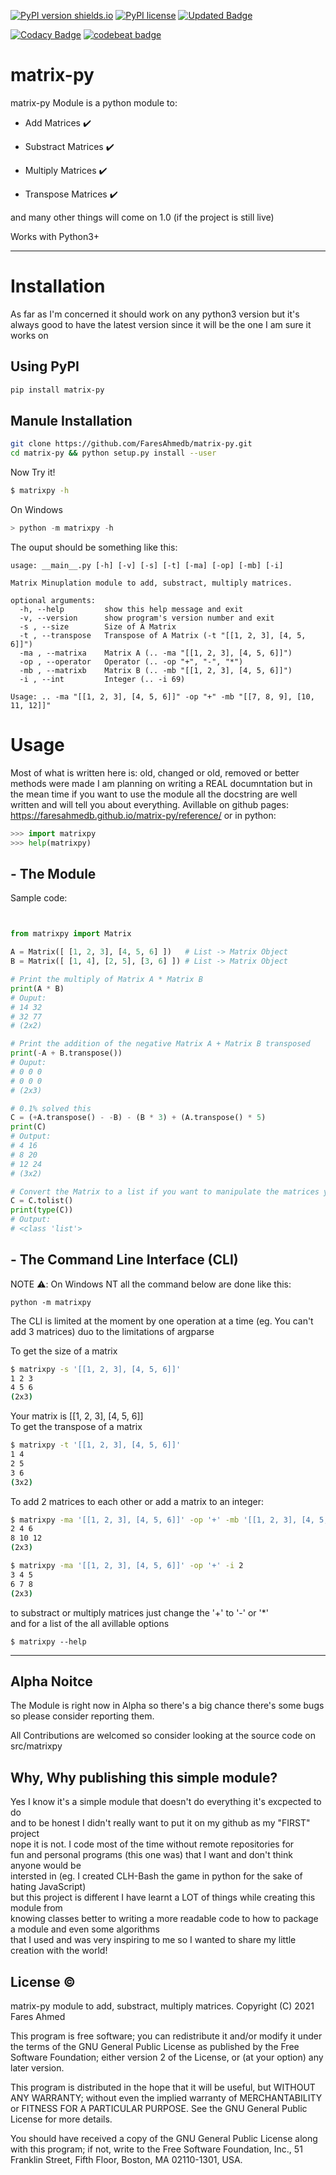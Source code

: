 [![PyPI version shields.io](https://img.shields.io/pypi/v/matrix-py.svg)](https://pypi.python.org/pypi/matrix-py/)
[![PyPI license](https://img.shields.io/pypi/l/matrix-py.svg)](https://pypi.python.org/pypi/matrix-py/)
[![Updated Badge](https://badges.pufler.dev/updated/FaresAhmedb/matrix-py)](https://badges.pufler.dev)

[![Codacy Badge](https://app.codacy.com/project/badge/Grade/480bf6060f5a49938991f62a368f8859)](https://www.codacy.com/gh/FaresAhmedb/matrix-py/dashboard?utm_source=github.com&amp;utm_medium=referral&amp;utm_content=FaresAhmedb/matrix-py&amp;utm_campaign=Badge_Grade)
[![codebeat badge](https://codebeat.co/badges/b51ca73f-6ba1-443f-ae4d-fd9f541176b2)](https://codebeat.co/projects/github-com-faresahmedb-matrix-py-main)

# matrix-py
matrix-py Module is a python module to:

  - Add Matrices :heavy_check_mark:

  - Substract Matrices :heavy_check_mark:

  - Multiply Matrices :heavy_check_mark:

  - Transpose Matrices :heavy_check_mark:

and many other things will come on 1.0 (if the project is still live)

Works with Python3+ 

---

# Installation
As far as I'm concerned it should work on any python3 version but it's always good to have the latest version since it will be the one I am sure it works on

## Using PyPI
```bash
pip install matrix-py
```

## Manule Installation
```bash
git clone https://github.com/FaresAhmedb/matrix-py.git
cd matrix-py && python setup.py install --user
```

Now Try it! 
```bash
$ matrixpy -h
```
On Windows
```powershell
> python -m matrixpy -h
```

The ouput should be something like this:
```
usage: __main__.py [-h] [-v] [-s] [-t] [-ma] [-op] [-mb] [-i]

Matrix Minuplation module to add, substract, multiply matrices.

optional arguments:
  -h, --help         show this help message and exit
  -v, --version      show program's version number and exit
  -s , --size        Size of A Matrix
  -t , --transpose   Transpose of A Matrix (-t "[[1, 2, 3], [4, 5, 6]]")
  -ma , --matrixa    Matrix A (.. -ma "[[1, 2, 3], [4, 5, 6]]")
  -op , --operator   Operator (.. -op "+", "-", "*")
  -mb , --matrixb    Matrix B (.. -mb "[[1, 2, 3], [4, 5, 6]]")
  -i , --int         Integer (.. -i 69)

Usage: .. -ma "[[1, 2, 3], [4, 5, 6]]" -op "+" -mb "[[7, 8, 9], [10, 11, 12]]"
```

# Usage
Most of what is written here is: old, changed or old, removed or better methods were made
I am planning on writing a REAL documntation but in the mean time if you want to use the module
all the docstring are well written and will tell you about everything.
Avillable on github pages: https://faresahmedb.github.io/matrix-py/reference/
or in python:
```python
>>> import matrixpy
>>> help(matrixpy)
```

## - The Module
Sample code:
```python


from matrixpy import Matrix

A = Matrix([ [1, 2, 3], [4, 5, 6] ])   # List -> Matrix Object
B = Matrix([ [1, 4], [2, 5], [3, 6] ]) # List -> Matrix Object

# Print the multiply of Matrix A * Matrix B
print(A * B)
# Ouput:
# 14 32
# 32 77
# (2x2)

# Print the addition of the negative Matrix A + Matrix B transposed
print(-A + B.transpose()) 
# Ouput:
# 0 0 0
# 0 0 0
# (2x3)

# 0.1% solved this
C = (+A.transpose() - -B) - (B * 3) + (A.transpose() * 5)
print(C)
# Output:
# 4 16
# 8 20
# 12 24
# (3x2)

# Convert the Matrix to a list if you want to manipulate the matrices yourself
C = C.tolist()
print(type(C))
# Output:
# <class 'list'>
```

## - The Command Line Interface (CLI)
NOTE :warning:: On Windows NT all the command  below are done like this:
```
python -m matrixpy
```

The CLI is limited at the moment by one  operation at a time (eg. You can't add 3 matrices) duo to the limitations of argparse 

To get the size of a matrix
```bash
$ matrixpy -s '[[1, 2, 3], [4, 5, 6]]'
1 2 3
4 5 6
(2x3)
```
Your matrix is [[1, 2, 3], [4, 5, 6]] \
To get the transpose of a matrix
```bash
$ matrixpy -t '[[1, 2, 3], [4, 5, 6]]'
1 4
2 5
3 6
(3x2)
```
To add 2 matrices to each other or add a matrix to an integer:
```bash
$ matrixpy -ma '[[1, 2, 3], [4, 5, 6]]' -op '+' -mb '[[1, 2, 3], [4, 5, 6]]'
2 4 6
8 10 12
(2x3)

$ matrixpy -ma '[[1, 2, 3], [4, 5, 6]]' -op '+' -i 2
3 4 5
6 7 8
(2x3)
```
to substract or multiply matrices just change the '+' to '-' or '*' \
and for a list of the all avillable options
```
$ matrixpy --help
```
---

## Alpha Noitce
The Module is right now in Alpha so there's a big chance there's
some bugs so please consider reporting them.

All Contributions are welcomed so consider looking at the source
code on src/matrixpy

## Why, Why publishing this simple module?
Yes I know it's a simple module that doesn't do everything it's excpected to do \
and to be honest I didn't really want to put it on my github as my "FIRST" project \
nope it is not. I code most of the time without remote repositories for \
fun and personal programs (this one was) that I want and don't think anyone would be \
intersted in (eg. I created CLH-Bash the game in python for the sake of hating JavaScript) \
but this project is different I have learnt a LOT of things while creating this module from \
knowing classes better to writing a more readable code to how to package a module and even some algorithms \
that I used and was very inspiring to me so I wanted to share my little creation with the world!

## License &copy;
matrix-py module to add, substract, multiply matrices.
Copyright (C) 2021 Fares Ahmed

This program is free software; you can redistribute it and/or
modify it under the terms of the GNU General Public License
as published by the Free Software Foundation; either version 2
of the License, or (at your option) any later version.

This program is distributed in the hope that it will be useful,
but WITHOUT ANY WARRANTY; without even the implied warranty of
MERCHANTABILITY or FITNESS FOR A PARTICULAR PURPOSE.  See the
GNU General Public License for more details.

You should have received a copy of the GNU General Public License
along with this program; if not, write to the Free Software
Foundation, Inc., 51 Franklin Street, Fifth Floor, Boston, MA  02110-1301, USA.
